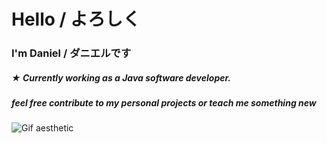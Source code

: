
# Hello / よろしく

### I'm Daniel / ダニエルです
##### ★ Currently working as a Java software developer.
##### feel free contribute to my personal projects or teach me something new

![Gif aesthetic](https://media3.giphy.com/media/KCSJ0Nm8bc5owOdngX/giphy-downsized-large.gif)

